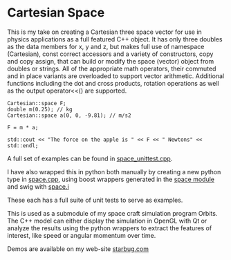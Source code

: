 # Cartesian Space

This is my take on creating a Cartesian three space vector for use in
physics applications as a full featured C++ object. It has only three
doubles as the data members for x, y and z, but makes full use of
namespace (Cartesian), const correct accessors and a variety of
constructors, copy and copy assign, that can build or modify the space
(vector) object from doubles or strings.  All of the appropriate math
operators, their commuted and in place variants are overloaded to
support vector arithmetic. Additional functions including the dot and
cross products, rotation operations as well as the output operator<<()
are supported.

    Cartesian::space F;
    double m(0.25); // kg
    Cartesian::space a(0, 0, -9.81); // m/s2

    F = m * a;

    std::cout << "The force on the apple is " << F << " Newtons" << std::endl;

A full set of examples can be found in [space_unittest.cpp](libSpace/space_unittest.cpp).

I have also wrapped this in python both manually by creating a new
python type in [space.cpp](python/Manual/space.cpp), using boost
wrappers generated in the [space module](python/Boost/boost_space_module.cpp)
and swig with [space.i](python/Swig/space.i)

These each has a full suite of unit tests to serve as examples.

This is used as a submodule of my space craft simulation program
Orbits. The C++ model can either display the simulation in OpenGL
with Qt or analyze the results using the python wrappers to extract
the features of interest, like speed or angular momentum over time.

Demos are available on my web-site [starbug.com](http://starbug.com)

